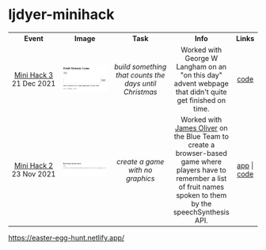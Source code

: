 # ljdyer-minihack


<table style="width:100%; text-align:center; border:none; table-layout: fixed">
  <colgroup>
    <col style="max-width:10%">
    <col style="max-width:25%">
    <col style="max-width:15%">
    <col style="max-width:30%">
    <col style="max-width:10%">
  </colgroup>  
  <tbody>
  <tr>
    <th width="10%" style="width:33%; text-align:center">Event</th>
    <th width="25%" style="width:33%; text-align:center">Image</th>
    <th width="15%" style="width:33%; text-align:center">Task</th>
    <th width="30%" style="width:33%; text-align:center">Info</th>
    <th width="10%" style="width:33%; text-align:center">Links</th>
  </tr>
  <tr>
    <td align="center" width="10%" style="width:33%; text-align:center"><a href="https://github.com/OnlineMiniHack/minihack/blob/master/hack3/red/hack3.md">Mini Hack 3</a><br>21 Dec 2021</td>
    <td align="center" width="25%" style="width:33%; text-align:center"><a href="https://github.com/OnlineMiniHack/minihack/tree/master/hack3/red"><img src="img/minihack2.png"></img></a></td>
    <td align="center" width="15%" style="width:33%; text-align:center"><em>build something that counts the days until Christmas</em></td>
    <td align="center" width="30%" style="width:33%; text-align:center">Worked with George W Langham on an "on this day" advent webpage that didn't quite get finished on time.</td>
    <td align="center" width="25%" style="width:33%; text-align:center"><a href="https://github.com/OnlineMiniHack/minihack/tree/master/hack3/red">code</a></td>
  </tr>
  <tr>
    <td align="center" width="10%" style="width:33%; text-align:center"><a href="https://github.com/OnlineMiniHack/minihack/blob/master/hack2/hack2.md">Mini Hack 2</a><br>23 Nov 2021</td>
    <td align="center" width="25%" style="width:33%; text-align:center"><a href="https://memory-game-mini-hack.netlify.app/"><img src="img/minihack3.png"></img></a></td>
    <td align="center" width="15%" style="width:33%; text-align:center"><em>create a game with no graphics</em></td>
    <td align="center" width="30%" style="width:33%; text-align:center">Worked with <a href="https://github.com/J-R-Oliver">James Oliver</a> on the Blue Team to create a browser-based game where players have to remember a list of fruit names spoken to them by the speechSynthesis API.</td>
    <td align="center" width="25%" style="width:33%; text-align:center"><a href="https://memory-game-mini-hack.netlify.app/">app</a> | <a href="https://github.com/OnlineMiniHack/minihack/tree/master/hack2/blue">code</a></td>
  </tr>
  </tbody>
</table>



https://easter-egg-hunt.netlify.app/